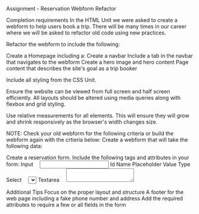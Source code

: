 Assignment - Reservation Webform Refactor


Completion requirements
In the HTML Unit we were asked to create a webform to help users book a trip. There will be many times in our career where we will be asked to refactor old code using new practices.


Refactor the webform to include the following:

Create a Homepage including a:
Create a navbar
Include a tab in the navbar that navigates to the webform
Create a hero image and hero content
Page content that describes the site's goal as a trip booker

Include all styling from the CSS Unit.

Ensure the website can be viewed from full screen and half screen efficiently. All layouts should be altered using media queries along with flexbox and grid styling.

Use relative measurements for all elements. This will ensure they will grow and shrink responsively as the browser's width changes size.

NOTE: Check your old webform for the following criteria or build the webform again with the crtieria below:
Create a webform that will take the following data:

Create a reservation form. Include the following tags and attributes in your form:
Input  <input> </input>
Id
Name
Placeholder
Value
Type
Select  <select> </select>
Textarea  <textarea> </textarea>

Additional Tips
Focus on the proper layout and structure
A footer for the web page including a fake phone number and address
Add the required attributes to require a few or all fields in the form
